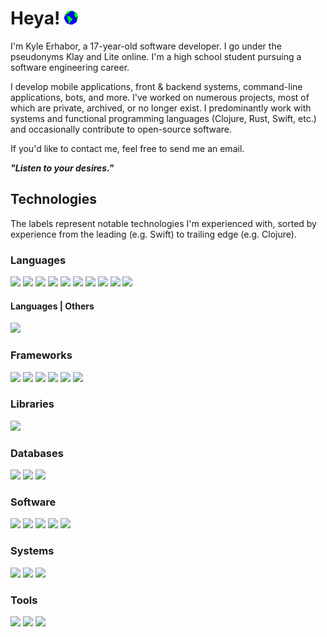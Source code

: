 # Heya! ![earth][earth-file]

I'm Kyle Erhabor, a 17-year-old software developer. I go under the pseudonyms Klay and Lite online. I'm a high school
student pursuing a software engineering career.

I develop mobile applications, front & backend systems, command-line applications, bots, and more. I've worked on
numerous projects, most of which are private, archived, or no longer exist. I predominantly work with systems and
functional programming languages (Clojure, Rust, Swift, etc.) and occasionally contribute to open-source software.

If you'd like to contact me, feel free to send me an email.

***"Listen to your desires."***

## Technologies
<!-- ![](https://img.shields.io/badge/?-?-??style=flat&logo=?&logoColor=white) -->
The labels represent notable technologies I'm experienced with, sorted by experience from the leading (e.g. Swift) to
trailing edge (e.g. Clojure).

### Languages

![](https://img.shields.io/badge/Swift-Language-red?style=flat&logo=swift&logoColor=white)
![](https://img.shields.io/badge/Rust-Language-red?style=flat&logo=rust&logoColor=white)
![](https://img.shields.io/badge/Python-Language-red?style=flat&logo=python&logoColor=white)
![](https://img.shields.io/badge/Dart-Language-red?style=flat&logo=dart&logoColor=white)
![](https://img.shields.io/badge/JavaScript-Language-red?style=flat&logo=javascript&logoColor=white)
![](https://img.shields.io/badge/Kotlin-Language-red?style=flat&logo=kotlin&logoColor=white)
![](https://img.shields.io/badge/Java-Language-red?style=flat&logo=java&logoColor=white)
![](https://img.shields.io/badge/Clojure-Language-red?style=flat&logo=clojure&logoColor=white)
![](https://img.shields.io/badge/TypeScript-Language-red?style=flat&logo=typescript&logoColor=white)
![](https://img.shields.io/badge/SQL-Language-red?style=flat&logo=sql&logoColor=white)

#### Languages | Others

![](https://img.shields.io/badge/GraphQL-Language-red?style=flat&logo=graphql&logoColor=white)

### Frameworks
<!-- SwiftUI does not have its own icon yet -->
![](https://img.shields.io/badge/SwiftUI-Framework-orange?style=flat&logo=swift&logoColor=white)
![](https://img.shields.io/badge/Apollo-Framework-orange?style=flat&logo=apollo-graphql&logoColor=white)
![](https://img.shields.io/badge/Node.js-Framework-orange?style=flat&logo=node.js&logoColor=white)
![](https://img.shields.io/badge/Flutter-Framework-orange?style=flat&logo=flutter&logoColor=white)
![](https://img.shields.io/badge/Actix%20Web-Framework-orange?style=flat&logo=actix&logoColor=white)
![](https://img.shields.io/badge/Deno-Framework-orange?style=flat&logo=deno&logoColor=white)

### Libraries

![](https://img.shields.io/badge/Ring-Library-yellow?style=flat&logoColor=white)

### Databases

![](https://img.shields.io/badge/PostgreSQL-SQL-seagreen?style=flat&logo=postgresql&logoColor=white)
![](https://img.shields.io/badge/SQLite-SQL-seagreen?style=flat&logo=sqlite&logoColor=white)
![](https://img.shields.io/badge/RethinkDB-NoSQL-seagreen?style=flat&logo=rethinkdb&logoColor=white)

### Software

![](https://img.shields.io/badge/Git-Software-cornflowerblue?style=flat&logo=git&logoColor=white)
![](https://img.shields.io/badge/Homebrew-Software-cornflowerblue?style=flat&logo=homebrew&logoColor=white)
![](https://img.shields.io/badge/Insomnia-Software-cornflowerblue?style=flat&logo=insomnia&logoColor=white)
![](https://img.shields.io/badge/Postman-Software-cornflowerblue?style=flat&logo=postman&logoColor=white)
![](https://img.shields.io/badge/cURL-Software-cornflowerblue?style=flat&logo=curl&logoColor=white)

### Systems

![](https://img.shields.io/badge/iOS-OS-mediumpurple?style=flat&logo=ios&logoColor=white)
![](https://img.shields.io/badge/macOS-OS-mediumpurple?style=flat&logo=macos&logoColor=white)
![](https://img.shields.io/badge/Unix-OS-mediumpurple?style=flat&logo=unix&logoColor=white)

### Tools

![](https://img.shields.io/badge/Xcode-IDE-darkslateblue?style=flat&logo=xcode&logoColor=white)
![](https://img.shields.io/badge/JetBrains-IntelliJ%20Derivatives-darkslateblue?style=flat&logo=jetbrains&logoColor=white)
![](https://img.shields.io/badge/Visual%20Studio%20Code-Code%20Editor-darkslateblue?style=flat&logo=visual-studio-code&logoColor=white)

[earth-file]: ./earth.gif
